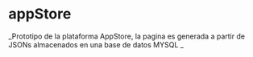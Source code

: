 # appStore
_Prototipo de la plataforma AppStore, la pagina es generada a partir de JSONs almacenados en una base de datos MYSQL _
